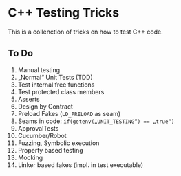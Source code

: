 
# C++ Testing Tricks

This is a collenction of tricks on how to test C++ code.


## To Do

1. Manual testing
2. „Normal“ Unit Tests (TDD)
3. Test internal free functions
4. Test protected class members
5. Asserts
6. Design by Contract
7. Preload Fakes (`LD_PRELOAD` as seam)
8. Seams in code: `if(getenv(„UNIT_TESTING“) == „true“)`
9. ApprovalTests
10. Cucumber/Robot
11. Fuzzing, Symbolic execution
12. Property based testing
13. Mocking
14. Linker based fakes (impl. in test executable)
